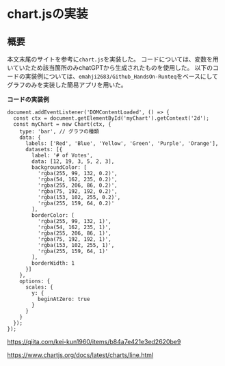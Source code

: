
# chart.jsの実装


## 概要 

本文末尾のサイトを参考に``chart.js``を実装した。
コードについては、変数を用いていたため該当箇所のみchatGPTから生成されたものを使用した。
以下のコードの実装例については、``emahji2683/Github_HandsOn-Runteq``をベースにしてグラフのみを実装した簡易アプリを用いた。

**コードの実装例**
```
document.addEventListener('DOMContentLoaded', () => {
  const ctx = document.getElementById('myChart').getContext('2d');
  const myChart = new Chart(ctx, {
    type: 'bar', // グラフの種類
    data: {
      labels: ['Red', 'Blue', 'Yellow', 'Green', 'Purple', 'Orange'],
      datasets: [{
        label: '# of Votes',
        data: [12, 19, 3, 5, 2, 3],
        backgroundColor: [
          'rgba(255, 99, 132, 0.2)',
          'rgba(54, 162, 235, 0.2)',
          'rgba(255, 206, 86, 0.2)',
          'rgba(75, 192, 192, 0.2)',
          'rgba(153, 102, 255, 0.2)',
          'rgba(255, 159, 64, 0.2)'
        ],
        borderColor: [
          'rgba(255, 99, 132, 1)',
          'rgba(54, 162, 235, 1)',
          'rgba(255, 206, 86, 1)',
          'rgba(75, 192, 192, 1)',
          'rgba(153, 102, 255, 1)',
          'rgba(255, 159, 64, 1)'
        ],
        borderWidth: 1
      }]
    },
    options: {
      scales: {
        y: {
          beginAtZero: true
        }
      }
    }
  });
});
```

https://qiita.com/kei-kun1960/items/b84a7e421e3ed2620be9

https://www.chartjs.org/docs/latest/charts/line.html


